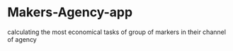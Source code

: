 # Makers-Agency-app
calculating the most economical tasks of group of markers in their channel of agency
